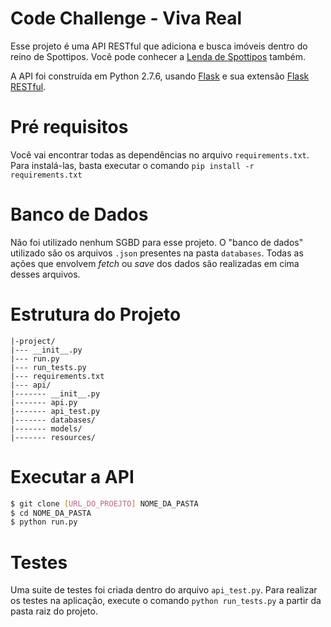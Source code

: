 # Code Challenge - Viva Real

Esse projeto é uma API RESTful que adiciona e busca imóveis dentro do reino de Spottipos. Você pode conhecer a [Lenda de Spottipos](http://vivareal.github.io/historia/) também.

A API foi construída em Python 2.7.6, usando [Flask](http://flask.pocoo.org/) e sua extensão [Flask RESTful](http://flask-restful-cn.readthedocs.io/en/0.3.4/).

# Pré requisitos
Você vai encontrar todas as dependências no arquivo `requirements.txt`. Para instalá-las, basta executar o comando `pip install -r requirements.txt`

# Banco de Dados
Não foi utilizado nenhum SGBD para esse projeto. O "banco de dados" utilizado são os arquivos `.json` presentes na pasta `databases`. Todas as ações que envolvem _fetch_ ou _save_ dos dados são realizadas em cima desses arquivos.

# Estrutura do Projeto
```
|-project/
|--- __init__.py
|--- run.py
|--- run_tests.py
|--- requirements.txt
|--- api/
|------- __init__.py
|------- api.py
|------- api_test.py
|------- databases/
|------- models/
|------- resources/
```
# Executar a API
```sh
$ git clone [URL_DO_PROEJTO] NOME_DA_PASTA
$ cd NOME_DA_PASTA
$ python run.py
```

# Testes
Uma suite de testes foi criada dentro do arquivo `api_test.py`. Para realizar os testes na aplicação, execute o comando `python run_tests.py` a partir da pasta raiz do projeto.